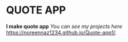 # QUOTE APP #
**I make quote app**
*You can see my projects here*
 https://noreennaz1234.github.io/Quote-app1/.

